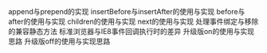 append与prepend的实现
insertBefore与insertAfter的使用与实现
before与after的使用与实现
children的使用与实现
next的使用与实现
处理事件绑定与移除的兼容静态方法
标准浏览器与IE8事件回调执行时的差异
升级版on的使用与实现思路
升级版off的使用与实现思路
